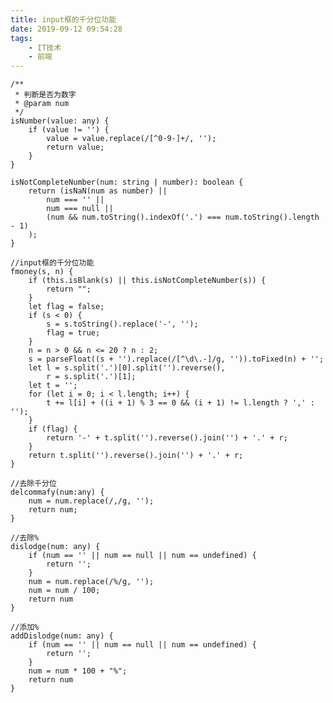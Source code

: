 ```yaml
---
title: input框的千分位功能
date: 2019-09-12 09:54:28
tags:
    - IT技术
    - 前端
---
```

	/**
     * 判断是否为数字
     * @param num 
     */
    isNumber(value: any) {
        if (value != '') {
            value = value.replace(/[^0-9-]+/, '');
            return value;
        }
    }

    isNotCompleteNumber(num: string | number): boolean {
        return (isNaN(num as number) ||
            num === '' ||
            num === null ||
            (num && num.toString().indexOf('.') === num.toString().length - 1)
        );
    }
<!--more-->
    //input框的千分位功能
    fmoney(s, n) {
        if (this.isBlank(s) || this.isNotCompleteNumber(s)) {
            return "";
        }
        let flag = false;
        if (s < 0) {
            s = s.toString().replace('-', '');
            flag = true;
        }
        n = n > 0 && n <= 20 ? n : 2;
        s = parseFloat((s + '').replace(/[^\d\.-]/g, '')).toFixed(n) + '';
        let l = s.split('.')[0].split('').reverse(),
            r = s.split('.')[1];
        let t = '';
        for (let i = 0; i < l.length; i++) {
            t += l[i] + ((i + 1) % 3 == 0 && (i + 1) != l.length ? ',' : '');
        }
        if (flag) {
            return '-' + t.split('').reverse().join('') + '.' + r;
        }
        return t.split('').reverse().join('') + '.' + r;
    }

    //去除千分位
    delcommafy(num:any) {
        num = num.replace(/,/g, '');
        return num;
    }

    //去除%
    dislodge(num: any) {
        if (num == '' || num == null || num == undefined) {
            return '';
        }
        num = num.replace(/%/g, '');
        num = num / 100;
        return num
    }

    //添加%
    addDislodge(num: any) {
        if (num == '' || num == null || num == undefined) {
            return '';
        }
        num = num * 100 + "%";
        return num
    }
